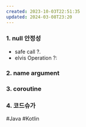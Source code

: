 ```yaml
---
created: 2023-10-03T22:51:35
updated: 2024-03-08T23:20
---
```

### 1. null 안정성
- safe call ?.
- elvis Operation ?:
### 2. name argument
### 3. coroutine
### 4. 코드슈가

#Java 
#Kotlin 